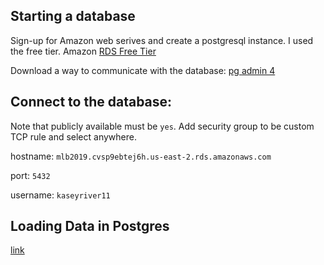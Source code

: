 ## Starting a database
Sign-up for Amazon web serives and create a postgresql instance. I used the free tier. Amazon [RDS Free Tier](https://us-east-2.console.aws.amazon.com)

Download a way to communicate with the database: [pg admin 4](https://www.pgadmin.org/)

## Connect to the database:

Note that publicly available must be `yes`. Add security group to be custom TCP rule and select anywhere. 

hostname: `mlb2019.cvsp9ebtej6h.us-east-2.rds.amazonaws.com`

port: `5432`

username: `kaseyriver11`

## Loading Data in Postgres

[link](https://www.dataquest.io/blog/loading-data-into-postgres/)



